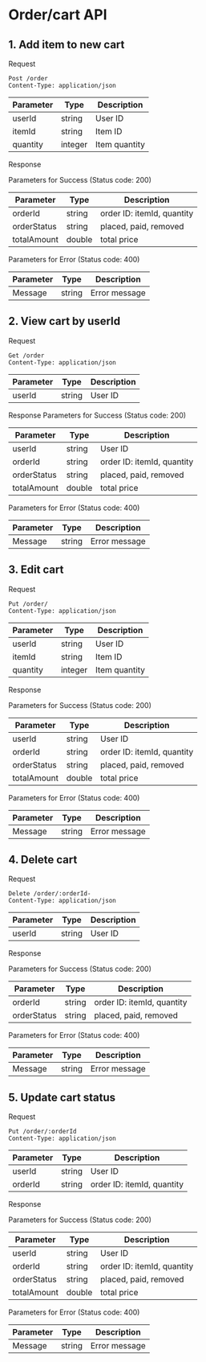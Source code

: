 # Order/cart API

## 1. Add item to new cart
Request
```
Post /order
Content-Type: application/json
```

| Parameter        | Type           | Description  |
| ------------- |-------------| -----|
| userId   | string  | User ID
| itemId    | string  | Item ID
| quantity     | integer  | Item quantity

Response

Parameters for Success (Status code: 200)

| Parameter        | Type           | Description  |
| ------------- |-------------| -----|
| orderId   | string  | order ID: itemId, quantity
| orderStatus    | string  | placed, paid, removed
| totalAmount     | double  | total price


Parameters for Error (Status code: 400)

| Parameter        | Type           | Description  |
| ------------- |-------------| -----|
| Message   | string  | Error message 
 
## 2. View cart by userId
Request
```
Get /order
Content-Type: application/json
```

| Parameter        | Type           | Description  |
| ------------- |-------------| -----|
| userId   | string  | User ID

Response
Parameters for Success (Status code: 200)

| Parameter        | Type           | Description  |
| ------------- |-------------| -----|
| userId   | string  | User ID
| orderId   | string  | order ID: itemId, quantity
| orderStatus    | string  | placed, paid, removed
| totalAmount     | double  | total price

Parameters for Error (Status code: 400)

| Parameter        | Type           | Description  |
| ------------- |-------------| -----|
| Message   | string  | Error message 
 

## 3. Edit cart
Request
```
Put /order/
Content-Type: application/json
```

| Parameter        | Type           | Description  |
| ------------- |-------------| -----|
| userId   | string  | User ID
| itemId    | string  | Item ID
| quantity     | integer  | Item quantity

Response

Parameters for Success (Status code: 200)

| Parameter        | Type           | Description  |
| ------------- |-------------| -----|
| userId   | string  | User ID
| orderId   | string  | order ID: itemId, quantity
| orderStatus    | string  | placed, paid, removed
| totalAmount     | double  | total price

Parameters for Error (Status code: 400)

| Parameter        | Type           | Description  |
| ------------- |-------------| -----|
| Message   | string  | Error message 


## 4. Delete cart
Request
```
Delete /order/:orderId-
Content-Type: application/json
```

| Parameter        | Type           | Description  |
| ------------- |-------------| -----|
| userId   | string  | User ID

Response

Parameters for Success (Status code: 200)

| Parameter        | Type           | Description  |
| ------------- |-------------| -----|
| orderId   | string  | order ID: itemId, quantity
| orderStatus    | string  | placed, paid, removed

Parameters for Error (Status code: 400)

| Parameter        | Type           | Description  |
| ------------- |-------------| -----|
| Message   | string  | Error message 


## 5. Update cart status
Request
```
Put /order/:orderId
Content-Type: application/json
```

| Parameter        | Type           | Description  |
| ------------- |-------------| -----|
| userId   | string  | User ID
| orderId   | string  | order ID: itemId, quantity

Response

Parameters for Success (Status code: 200)

| Parameter        | Type           | Description  |
| ------------- |-------------| -----|
| userId   | string  | User ID
| orderId   | string  | order ID: itemId, quantity
| orderStatus    | string  | placed, paid, removed
| totalAmount     | double  | total price

Parameters for Error (Status code: 400)

| Parameter        | Type           | Description  |
| ------------- |-------------| -----|
| Message   | string  | Error message 

